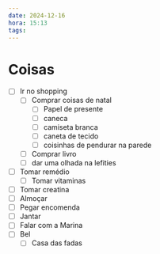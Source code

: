 ```yaml
---
date: 2024-12-16
hora: 15:13
tags:
---
```





# Coisas
- [ ] Ir no shopping
	- [ ] Comprar coisas de natal
		- [ ] Papel de presente
		- [ ] caneca
		- [ ] camiseta branca
		- [ ] caneta de tecido
		- [ ] coisinhas de pendurar na parede
	- [ ] Comprar livro
	- [ ] dar uma olhada na lefities
- [ ] Tomar remédio
	- [ ] Tomar vitaminas
- [ ] Tomar creatina
- [ ] Almoçar
- [ ] Pegar encomenda
- [ ] Jantar
- [ ] Falar com a Marina
- [ ] Bel
	- [ ] Casa das fadas